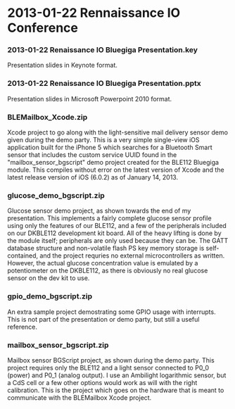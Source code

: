 # 2013-01-22 Rennaissance IO Conference

### 2013-01-22 Renaissance IO Bluegiga Presentation.key

Presentation slides in Keynote format.

### 2013-01-22 Renaissance IO Bluegiga Presentation.pptx

Presentation slides in Microsoft Powerpoint 2010 format.

### BLEMailbox_Xcode.zip

Xcode project to go along with the light-sensitive mail delivery sensor demo
given during the demo party. This is a very simple single-view iOS application
built for the iPhone 5 which searches for a Bluetooth Smart sensor that
includes the custom service UUID found in the "mailbox_sensor_bgscript" demo
project created for the BLE112 Bluegiga module. This compiles without error
on the latest version of Xcode and the latest release version of iOS (6.0.2)
as of January 14, 2013.

### glucose_demo_bgscript.zip

Glucose sensor demo project, as shown towards the end of my presentation. This
implements a fairly complete glucose sensor profile using only the features of
our BLE112, and a few of the peripherals included on our DKBLE112 development
kit board. All of the heavy lifting is done by the module itself; peripherals
are only used because they can be. The GATT database structure and non-volatile
flash PS key memory storage is self-contained, and the project requries no
external microcontrollers as written. However, the actual glucose concentration
value is emulated by a potentiometer on the DKBLE112, as there is obviously no
real glucose sensor on the dev kit to use.

### gpio_demo_bgscript.zip

An extra sample project demostrating some GPIO usage with interrupts. This is
not part of the presentation or demo party, but still a useful reference.

### mailbox_sensor_bgscript.zip

Mailbox sensor BGScript project, as shown during the demo party. This project
requires only the BLE112 and a light sensor connected to P0_0 (power) and P0_1
(analog output). I use an Ambilight logarithmic sensor, but a CdS cell or a few
other options would work as will with the right calibration. This is the project
which goes on the hardware that is meant to communicate with the BLEMailbox
Xcode project.